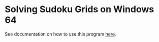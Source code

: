 
# Solving Sudoku Grids on Windows 64

See documentation on how to use this program [here](https://github.com/nilostolte/Sudoku/tree/main/C/doc).
